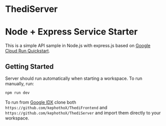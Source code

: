 # ThediServer

# Node + Express Service Starter

This is a simple API sample in Node.js with express.js based on [Google Cloud Run Quickstart](https://cloud.google.com/run/docs/quickstarts/build-and-deploy/deploy-nodejs-service).

## Getting Started

Server should run automatically when starting a workspace. To run manually, run:
```sh
npm run dev
```

To run from [Google IDX](https://idx.google.com) clone both `https://github.com/kephothoX/ThediFrontend` and `https://github.com/kephothoX/ThediServer` and import them directly to your workspace.
